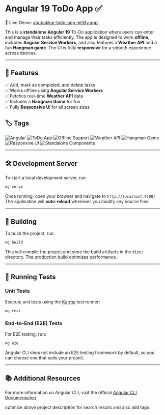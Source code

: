  
# Angular 19 ToDo App ✅  
🚀 Live Demo: [abubakkar-todo-app.netlify.app](https://abubakkar-todo-app.netlify.app/)  

This is a **standalone Angular 19** To-Do application where users can enter and manage their tasks efficiently. The app is designed to work **offline**, includes **Angular Service Workers**, and also features a **Weather API** and a fun **Hangman game**. The UI is fully **responsive** for a smooth experience across devices.  

---

## 📌 Features  
✅ Add, mark as completed, and delete tasks  
✅ Works offline using **Angular Service Workers**  
✅ Fetches real-time **Weather API** data  
✅ Includes a **Hangman Game** for fun  
✅ Fully **Responsive UI** for all screen sizes  

## 🏷️ Tags
![Angular](https://img.shields.io/badge/Angular-19-DD0031?style=for-the-badge&logo=angular&logoColor=white)
![ToDo App](https://img.shields.io/badge/ToDo%20App-Task%20Manager-brightgreen?style=for-the-badge)
![Offline Support](https://img.shields.io/badge/Offline-Support-blue?style=for-the-badge)
![Weather API](https://img.shields.io/badge/Weather%20API-Integrated-yellow?style=for-the-badge)
![Hangman Game](https://img.shields.io/badge/Hangman-Game-orange?style=for-the-badge)
![Responsive UI](https://img.shields.io/badge/Responsive-UI-ff69b4?style=for-the-badge)
![Standalone Components](https://img.shields.io/badge/Standalone-Components-9cf?style=for-the-badge)

---

## 🛠 Development Server  

To start a local development server, run:  

```bash
ng serve
```
Once running, open your browser and navigate to `http://localhost:4200/`. The application will **auto-reload** whenever you modify any source files.

---

## 🚀 Building  

To build the project, run:  
```bash
ng build
```
This will compile the project and store the build artifacts in the `dist/` directory. The production build optimizes performance.

---

## 🧪 Running Tests  

### Unit Tests  
Execute unit tests using the [Karma](https://karma-runner.github.io) test runner:  
```bash
ng test
```

### End-to-End (E2E) Tests  
For E2E testing, run:  
```bash
ng e2e
```
Angular CLI does not include an E2E testing framework by default, so you can choose one that suits your project.

---

## 📚 Additional Resources  
For more information on Angular CLI, visit the official [Angular CLI Documentation](https://angular.dev/tools/cli).
 
optimize above project description for search results and also add tags
